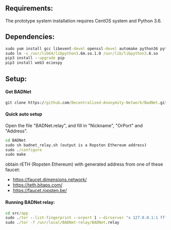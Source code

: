 ## Requirements:
The prototype system installation requires CentOS system and Python 3.6.

## Dependencies:
```bat
sudo yum install gcc libevent-devel openssl-devel automake python36 python36-devel -y
sudo ln -s /usr/lib64/libpython3.6m.so.1.0 /usr/lib/libpython3.6.so
pip3 install --upgrade pip
pip3 install web3 eciespy
```

## Setup:
#### Get BADNet
```bat
git clone https://github.com/Decentralized-Anonymity-Network/BadNet.git
```

#### Quick auto setup
Open the file "BADNet.relay", and fill in "Nickname", "OrPort" and "Address".

```bat
cd BADNet
sudo sh badnet_relay.sh (output is a Ropsten Ethereum address)
sudo ./configure
sudo make
```

obtain rETH (Ropsten Ethereum) with generated address from one of these faucet:
- https://faucet.dimensions.network/
- https://teth.bitaps.com/
- https://faucet.ropsten.be/

#### Running BADNet relay:
```bat
cd src/app
sudo ./tor --list-fingerprint --orport 1 --dirserver "x 127.0.0.1:1 ffffffffffffffffffffffffffffffffffffffff" --datadirectory /usr/local/BADNet-relay/lib/
sudo ./tor -f /usr/local/BADNet-relay/BADNet.relay
```
